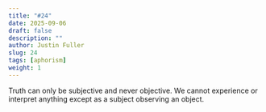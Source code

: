 ```yaml
---
title: "#24"
date: 2025-09-06
draft: false
description: ""
author: Justin Fuller
slug: 24
tags: [aphorism]
weight: 1
---
```


Truth can only be subjective and never objective. We cannot experience or interpret anything except as a subject observing an object.
